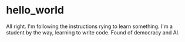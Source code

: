 # hello_world

All right. I'm following the instructions rying to learn something.
I'm a student by the way, learning to write code. Found of democracy and AI.
